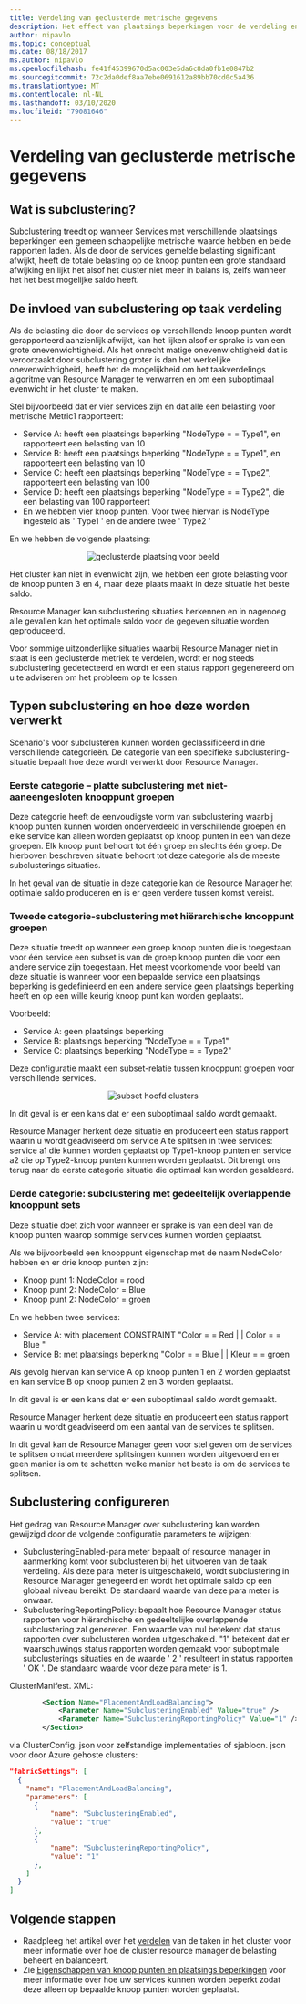 ```yaml
---
title: Verdeling van geclusterde metrische gegevens
description: Het effect van plaatsings beperkingen voor de verdeling en het afhandelen hiervan
author: nipavlo
ms.topic: conceptual
ms.date: 08/18/2017
ms.author: nipavlo
ms.openlocfilehash: fe41f45399670d5ac003e5da6c8da0fb1e0847b2
ms.sourcegitcommit: 72c2da0def8aa7ebe0691612a89bb70cd0c5a436
ms.translationtype: MT
ms.contentlocale: nl-NL
ms.lasthandoff: 03/10/2020
ms.locfileid: "79081646"
---
```

# <a name="balancing-of-subclustered-metrics"></a>Verdeling van geclusterde metrische gegevens

## <a name="what-is-subclustering"></a>Wat is subclustering?

Subclustering treedt op wanneer Services met verschillende plaatsings beperkingen een gemeen schappelijke metrische waarde hebben en beide rapporten laden. Als de door de services gemelde belasting significant afwijkt, heeft de totale belasting op de knoop punten een grote standaard afwijking en lijkt het alsof het cluster niet meer in balans is, zelfs wanneer het het best mogelijke saldo heeft.

## <a name="how-subclustering-affects-load-balancing"></a>De invloed van subclustering op taak verdeling

Als de belasting die door de services op verschillende knoop punten wordt gerapporteerd aanzienlijk afwijkt, kan het lijken alsof er sprake is van een grote onevenwichtigheid. Als het onrecht matige onevenwichtigheid dat is veroorzaakt door subclustering groter is dan het werkelijke onevenwichtigheid, heeft het de mogelijkheid om het taakverdelings algoritme van Resource Manager te verwarren en om een suboptimaal evenwicht in het cluster te maken.

Stel bijvoorbeeld dat er vier services zijn en dat alle een belasting voor metrische Metric1 rapporteert:

* Service A: heeft een plaatsings beperking "NodeType = = Type1", en rapporteert een belasting van 10
* Service B: heeft een plaatsings beperking "NodeType = = Type1", en rapporteert een belasting van 10
* Service C: heeft een plaatsings beperking "NodeType = = Type2", rapporteert een belasting van 100
* Service D: heeft een plaatsings beperking "NodeType = = Type2", die een belasting van 100 rapporteert
* En we hebben vier knoop punten. Voor twee hiervan is NodeType ingesteld als ' Type1 ' en de andere twee ' Type2 '

En we hebben de volgende plaatsing:

<center>

![geclusterde plaatsing voor beeld][Image1]
</center>

Het cluster kan niet in evenwicht zijn, we hebben een grote belasting voor de knoop punten 3 en 4, maar deze plaats maakt in deze situatie het beste saldo.

Resource Manager kan subclustering situaties herkennen en in nagenoeg alle gevallen kan het optimale saldo voor de gegeven situatie worden geproduceerd.

Voor sommige uitzonderlijke situaties waarbij Resource Manager niet in staat is een geclusterde metriek te verdelen, wordt er nog steeds subclustering gedetecteerd en wordt er een status rapport gegenereerd om u te adviseren om het probleem op te lossen.

## <a name="types-of-subclustering-and-how-they-are-handled"></a>Typen subclustering en hoe deze worden verwerkt

Scenario's voor subclusteren kunnen worden geclassificeerd in drie verschillende categorieën. De categorie van een specifieke subclustering-situatie bepaalt hoe deze wordt verwerkt door Resource Manager.

### <a name="first-category--flat-subclustering-with-disjoint-node-groups"></a>Eerste categorie – platte subclustering met niet-aaneengesloten knooppunt groepen

Deze categorie heeft de eenvoudigste vorm van subclustering waarbij knoop punten kunnen worden onderverdeeld in verschillende groepen en elke service kan alleen worden geplaatst op knoop punten in een van deze groepen. Elk knoop punt behoort tot één groep en slechts één groep. De hierboven beschreven situatie behoort tot deze categorie als de meeste subclusterings situaties. 

In het geval van de situatie in deze categorie kan de Resource Manager het optimale saldo produceren en is er geen verdere tussen komst vereist.

### <a name="second-category--subclustering-with-hierarchical-node-groups"></a>Tweede categorie-subclustering met hiërarchische knooppunt groepen

Deze situatie treedt op wanneer een groep knoop punten die is toegestaan voor één service een subset is van de groep knoop punten die voor een andere service zijn toegestaan. Het meest voorkomende voor beeld van deze situatie is wanneer voor een bepaalde service een plaatsings beperking is gedefinieerd en een andere service geen plaatsings beperking heeft en op een wille keurig knoop punt kan worden geplaatst.

Voorbeeld:

* Service A: geen plaatsings beperking
* Service B: plaatsings beperking "NodeType = = Type1"
* Service C: plaatsings beperking "NodeType = = Type2"

Deze configuratie maakt een subset-relatie tussen knooppunt groepen voor verschillende services.

<center>

![subset hoofd clusters][Image2]
</center>

In dit geval is er een kans dat er een suboptimaal saldo wordt gemaakt.

Resource Manager herkent deze situatie en produceert een status rapport waarin u wordt geadviseerd om service A te splitsen in twee services: service a1 die kunnen worden geplaatst op Type1-knoop punten en service a2 die op Type2-knoop punten kunnen worden geplaatst. Dit brengt ons terug naar de eerste categorie situatie die optimaal kan worden gesaldeerd.

### <a name="third-category--subclustering-with-partial-overlap-between-node-sets"></a>Derde categorie: subclustering met gedeeltelijk overlappende knooppunt sets

Deze situatie doet zich voor wanneer er sprake is van een deel van de knoop punten waarop sommige services kunnen worden geplaatst.

Als we bijvoorbeeld een knooppunt eigenschap met de naam NodeColor hebben en er drie knoop punten zijn:

* Knoop punt 1: NodeColor = rood
* Knoop punt 2: NodeColor = Blue
* Knoop punt 2: NodeColor = groen

En we hebben twee services:

* Service A: with placement CONSTRAINT "Color = = Red | | Color = = Blue "
* Service B: met plaatsings beperking "Color = = Blue | | Kleur = = groen

Als gevolg hiervan kan service A op knoop punten 1 en 2 worden geplaatst en kan service B op knoop punten 2 en 3 worden geplaatst.

In dit geval is er een kans dat er een suboptimaal saldo wordt gemaakt.

Resource Manager herkent deze situatie en produceert een status rapport waarin u wordt geadviseerd om een aantal van de services te splitsen.

In dit geval kan de Resource Manager geen voor stel geven om de services te splitsen omdat meerdere splitsingen kunnen worden uitgevoerd en er geen manier is om te schatten welke manier het beste is om de services te splitsen.

## <a name="configuring-subclustering"></a>Subclustering configureren

Het gedrag van Resource Manager over subclustering kan worden gewijzigd door de volgende configuratie parameters te wijzigen:
* SubclusteringEnabled-para meter bepaalt of resource manager in aanmerking komt voor subclusteren bij het uitvoeren van de taak verdeling. Als deze para meter is uitgeschakeld, wordt subclustering in Resource Manager genegeerd en wordt het optimale saldo op een globaal niveau bereikt. De standaard waarde van deze para meter is onwaar.
* SubclusteringReportingPolicy: bepaalt hoe Resource Manager status rapporten voor hiërarchische en gedeeltelijke overlappende subclustering zal genereren. Een waarde van nul betekent dat status rapporten over subclusteren worden uitgeschakeld. "1" betekent dat er waarschuwings status rapporten worden gemaakt voor suboptimale subclusterings situaties en de waarde ' 2 ' resulteert in status rapporten ' OK '. De standaard waarde voor deze para meter is 1.

ClusterManifest. XML:

``` xml
        <Section Name="PlacementAndLoadBalancing">
            <Parameter Name="SubclusteringEnabled" Value="true" />
            <Parameter Name="SubclusteringReportingPolicy" Value="1" />
        </Section>
```

via ClusterConfig. json voor zelfstandige implementaties of sjabloon. json voor door Azure gehoste clusters:

```json
"fabricSettings": [
  {
    "name": "PlacementAndLoadBalancing",
    "parameters": [
      {
          "name": "SubclusteringEnabled",
          "value": "true"
      },
      {
          "name": "SubclusteringReportingPolicy",
          "value": "1"
      },
    ]
  }
]
```

## <a name="next-steps"></a>Volgende stappen
* Raadpleeg het artikel over het [verdelen](service-fabric-cluster-resource-manager-balancing.md) van de taken in het cluster voor meer informatie over hoe de cluster resource manager de belasting beheert en balanceert.
* Zie [Eigenschappen van knoop punten en plaatsings beperkingen](service-fabric-cluster-resource-manager-cluster-description.md#node-properties-and-placement-constraints) voor meer informatie over hoe uw services kunnen worden beperkt zodat deze alleen op bepaalde knoop punten worden geplaatst.

[Image1]:./media/service-fabric-cluster-resource-manager-subclustering/subclustered-placement.png
[Image2]:./media/service-fabric-cluster-resource-manager-subclustering/subset-superset-nodes.png
